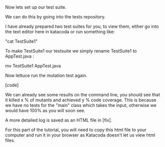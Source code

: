 Now lets set up our test suite. 

We can do this by going into the tests repository.

I have already prepared two test suites for you, to view them, either go into the text editor here in katacoda or run something like: 

"cat TestSuite1"

To make TestSuite1 our testsuite we simply rename TestSuite1 to AppTest.java :

mv TestSuite1 AppTest.java

Now lettuce run the mutation test again.

[code]

We can already see some results on the command line, you should see that it killed x % of mutants and achieved y % code coverage. This is because we have no tests for the "main" class which takes the input, otherwise we would have 100% as you will soon see.

A more detailed log is saved as an HTML file in [fix]. 

For this part of the tutorial, you will need to copy this html file to your computer and run it in your browser as Katacoda doesn't let us view html files.
